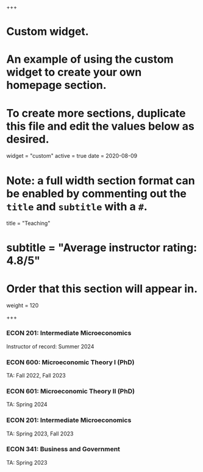 +++
# Custom widget.
# An example of using the custom widget to create your own homepage section.
# To create more sections, duplicate this file and edit the values below as desired.
widget = "custom"
active = true
date = 2020-08-09

# Note: a full width section format can be enabled by commenting out the `title` and `subtitle` with a `#`.
title = "Teaching"
# subtitle = "Average instructor rating: 4.8/5"

# Order that this section will appear in.
weight = 120

+++

### ECON 201: Intermediate Microeconomics 
Instructor of record: Summer 2024

### ECON 600: Microeconomic Theory I (PhD)
TA: Fall 2022, Fall 2023

### ECON 601: Microeconomic Theory II (PhD)
TA: Spring 2024

### ECON 201: Intermediate Microeconomics
TA: Spring 2023, Fall 2023

### ECON 341: Business and Government 
TA: Spring 2023

